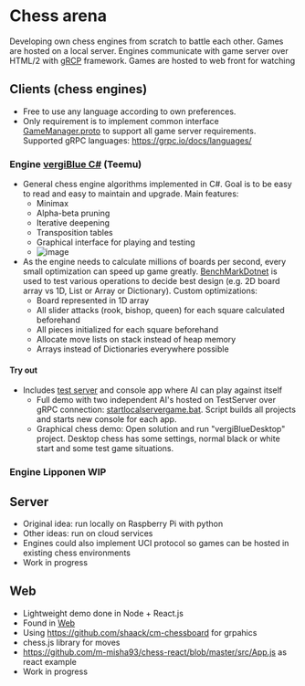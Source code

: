 # Chess arena
Developing own chess engines from scratch to battle each other. Games are hosted on a local server. Engines communicate with game server over HTML/2 with [gRCP](https://grpc.io/) framework. Games are hosted to web front for watching


## Clients (chess engines)
* Free to use any language according to own preferences.
* Only requirement is to implement common interface [GameManager.proto](Server/gRPC/protos/GameManager.proto) to support all game server requirements. Supported gRPC languages: https://grpc.io/docs/languages/


### Engine [vergiBlue C#](Clients/vergiBlue) (Teemu)
* General chess engine algorithms implemented in C#. Goal is to be easy to read and easy to maintain and upgrade. Main features:
	* Minimax
	* Alpha-beta pruning
	* Iterative deepening
	* Transposition tables
	* Graphical interface for playing and testing
	* ![image](https://user-images.githubusercontent.com/16613890/138566824-393fe1c0-8c0b-46e9-b3ea-437e76d23a3e.png)
* As the engine needs to calculate millions of boards per second, every small optimization can speed up game greatly. [BenchMarkDotnet](https://github.com/dotnet/BenchmarkDotNet) is used to test various operations to decide best design (e.g. 2D board array vs 1D, List or Array or Dictionary). Custom optimizations:
	* Board represented in 1D array
	* All slider attacks (rook, bishop, queen) for each square calculated beforehand
	* All pieces initialized for each square beforehand
	* Allocate move lists on stack instead of heap memory
	* Arrays instead of Dictionaries everywhere possible

#### Try out
* Includes [test server](Clients/vergiBlue/TestServer/) and console app where AI can play against itself
	* Full demo with two independent AI's hosted on TestServer over gRPC connection: [startlocalservergame.bat](Clients/vergiBlue/startlocalservergame.bat). Script builds all projects and starts new console for each app.
	* Graphical chess demo: Open solution and run "vergiBlueDesktop" project. Desktop chess has some settings, normal black or white start and some test game situations.


### Engine Lipponen WIP


## Server
* Original idea: run locally on Raspberry Pi with python
* Other ideas: run on cloud services
* Engines could also implement UCI protocol so games can be hosted in existing chess environments
* Work in progress


## Web
* Lightweight demo done in Node + React.js
* Found in [Web](Web)
* Using https://github.com/shaack/cm-chessboard for grpahics
* chess.js library for moves
* https://github.com/m-misha93/chess-react/blob/master/src/App.js as react example
* Work in progress

